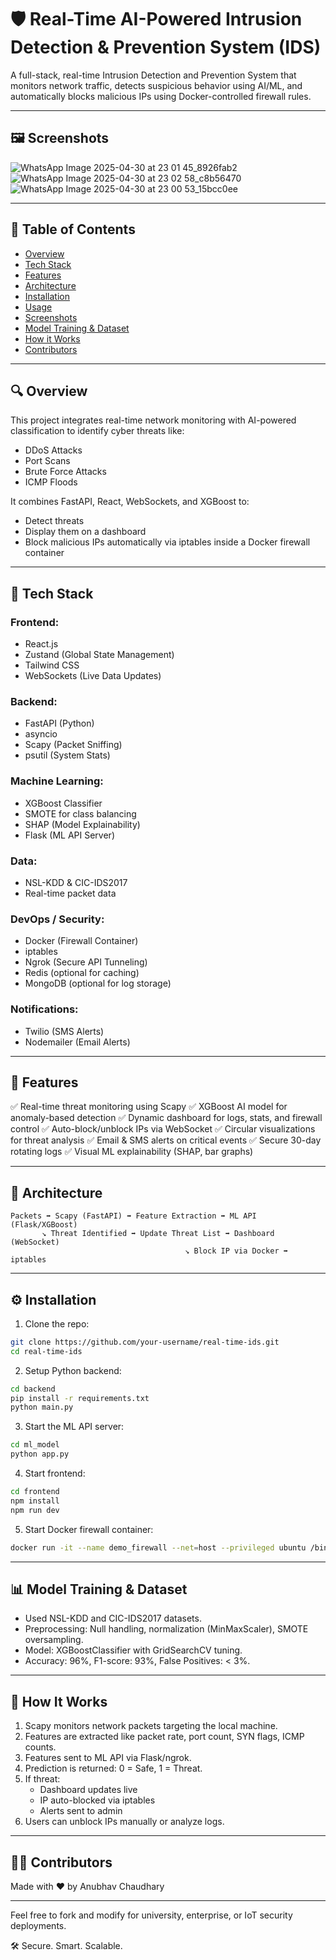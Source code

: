 # 🛡️ Real-Time AI-Powered Intrusion Detection & Prevention System (IDS)

A full-stack, real-time Intrusion Detection and Prevention System that monitors network traffic, detects suspicious behavior using AI/ML, and automatically blocks malicious IPs using Docker-controlled firewall rules.

---
## 🖼️ Screenshots



![WhatsApp Image 2025-04-30 at 23 01 45_8926fab2](https://github.com/user-attachments/assets/4ee63c0f-57b4-4fbc-9e09-ba1c07669b6b)
![WhatsApp Image 2025-04-30 at 23 02 58_c8b56470](https://github.com/user-attachments/assets/f5be1b82-3663-4cf2-afd3-21f306fe2e8e)
![WhatsApp Image 2025-04-30 at 23 00 53_15bcc0ee](https://github.com/user-attachments/assets/87012097-0986-4850-84fb-d92f56fc38b6)


---
## 📌 Table of Contents
- [Overview](#overview)
- [Tech Stack](#tech-stack)
- [Features](#features)
- [Architecture](#architecture)
- [Installation](#installation)
- [Usage](#usage)
- [Screenshots](#screenshots)
- [Model Training & Dataset](#model-training--dataset)
- [How it Works](#how-it-works)
- [Contributors](#contributors)

---

## 🔍 Overview
This project integrates real-time network monitoring with AI-powered classification to identify cyber threats like:
- DDoS Attacks
- Port Scans
- Brute Force Attacks
- ICMP Floods

It combines FastAPI, React, WebSockets, and XGBoost to:
- Detect threats
- Display them on a dashboard
- Block malicious IPs automatically via iptables inside a Docker firewall container

---

## 🚀 Tech Stack

### Frontend:
- React.js
- Zustand (Global State Management)
- Tailwind CSS
- WebSockets (Live Data Updates)

### Backend:
- FastAPI (Python)
- asyncio
- Scapy (Packet Sniffing)
- psutil (System Stats)

### Machine Learning:
- XGBoost Classifier
- SMOTE for class balancing
- SHAP (Model Explainability)
- Flask (ML API Server)

### Data:
- NSL-KDD & CIC-IDS2017
- Real-time packet data

### DevOps / Security:
- Docker (Firewall Container)
- iptables
- Ngrok (Secure API Tunneling)
- Redis (optional for caching)
- MongoDB (optional for log storage)

### Notifications:
- Twilio (SMS Alerts)
- Nodemailer (Email Alerts)

---

## 🔧 Features

✅ Real-time threat monitoring using Scapy
✅ XGBoost AI model for anomaly-based detection
✅ Dynamic dashboard for logs, stats, and firewall control
✅ Auto-block/unblock IPs via WebSocket
✅ Circular visualizations for threat analysis
✅ Email & SMS alerts on critical events
✅ Secure 30-day rotating logs
✅ Visual ML explainability (SHAP, bar graphs)

---

## 🧠 Architecture

```
Packets ➡️ Scapy (FastAPI) ➡️ Feature Extraction ➡️ ML API (Flask/XGBoost)
       ↘ Threat Identified ➡ Update Threat List ➡ Dashboard (WebSocket)
                                       ↘ Block IP via Docker ➡ iptables
```

---

## ⚙️ Installation

1. Clone the repo:
```bash
git clone https://github.com/your-username/real-time-ids.git
cd real-time-ids
```

2. Setup Python backend:
```bash
cd backend
pip install -r requirements.txt
python main.py
```

3. Start the ML API server:
```bash
cd ml_model
python app.py
```

4. Start frontend:
```bash
cd frontend
npm install
npm run dev
```

5. Start Docker firewall container:
```bash
docker run -it --name demo_firewall --net=host --privileged ubuntu /bin/bash
```

---



## 📊 Model Training & Dataset
- Used NSL-KDD and CIC-IDS2017 datasets.
- Preprocessing: Null handling, normalization (MinMaxScaler), SMOTE oversampling.
- Model: XGBoostClassifier with GridSearchCV tuning.
- Accuracy: 96%, F1-score: 93%, False Positives: < 3%.

---

## 🔄 How It Works

1. Scapy monitors network packets targeting the local machine.
2. Features are extracted like packet rate, port count, SYN flags, ICMP counts.
3. Features sent to ML API via Flask/ngrok.
4. Prediction is returned: 0 = Safe, 1 = Threat.
5. If threat:
   - Dashboard updates live
   - IP auto-blocked via iptables
   - Alerts sent to admin
6. Users can unblock IPs manually or analyze logs.

---

## 👨‍💻 Contributors

Made with ❤️ by Anubhav Chaudhary

---

Feel free to fork and modify for university, enterprise, or IoT security deployments.

🛠️ Secure. Smart. Scalable.
